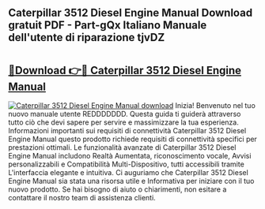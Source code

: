 ## Caterpillar 3512 Diesel Engine Manual Download gratuit PDF - Part-gQx Italiano Manuale dell'utente di riparazione tjvDZ

# <h2><a href="http://dfd820f.blite.top/?on=Caterpillar+3512+Diesel+Engine+Manual">🔗Download 👉🔴 Caterpillar 3512 Diesel Engine Manual</a></h2>

[![Caterpillar 3512 Diesel Engine Manual download](https://i.imgur.com/lujVjoI.png)](http://dfd820f.blite.top/?on=Caterpillar+3512+Diesel+Engine+Manual)
Inizia! Benvenuto nel tuo nuovo manuale utente REDDDDDDD. Questa guida ti guiderà attraverso tutto ciò che devi sapere per servire e massimizzare la tua esperienza. Informazioni importanti sui requisiti di connettività Caterpillar 3512 Diesel Engine Manual questo prodotto richiede requisiti di connettività specifici per prestazioni ottimali. Le funzionalità avanzate di Caterpillar 3512 Diesel Engine Manual includono Realtà Aumentata, riconoscimento vocale, Avvisi personalizzabili e Compatibilità Multi-Dispositivo, tutti accessibili tramite L'interfaccia elegante e intuitiva. Ci auguriamo che Caterpillar 3512 Diesel Engine Manual sia stata una risorsa utile e Informativa per iniziare con il tuo nuovo prodotto. Se hai bisogno di aiuto o chiarimenti, non esitare a contattare il nostro team di assistenza clienti.
